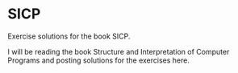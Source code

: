 # SICP
Exercise solutions for the book SICP. 

I will be reading the book Structure and Interpretation of Computer Programs and posting solutions for the exercises here.


